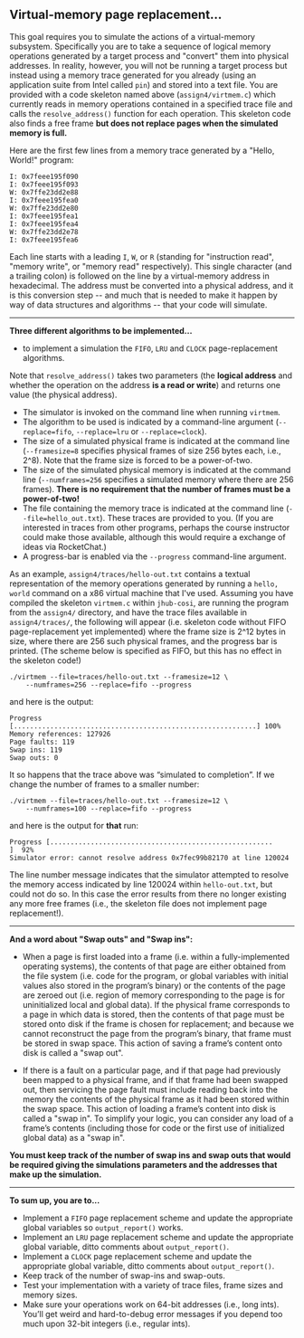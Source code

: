 ## Virtual-memory page replacement...


This goal requires you to simulate the actions of a virtual-memory subsystem. Specifically you are to take a sequence of logical memory operations generated by a target process and "convert" them into physical addresses. In reality, however, you will not be running a target process but instead using a memory trace generated for you already (using an application suite from Intel called `pin`) and stored into a text file. You are provided with a code skeleton named above (`assign4/virtmem.c`) which currently reads in memory operations contained in a specified trace file and calls the `resolve_address()` function for each operation. This skeleton code also finds a free frame **but does not replace pages when the simulated memory is full.**

Here are the first few lines from a memory trace generated by a "Hello, World!" program:

```
I: 0x7feee195f090
I: 0x7feee195f093
W: 0x7ffe23dd2e88
I: 0x7feee195fea0
W: 0x7ffe23dd2e80
I: 0x7feee195fea1
I: 0x7feee195fea4
W: 0x7ffe23dd2e78
I: 0x7feee195fea6
```

Each line starts with a leading `I`, `W`, or `R` (standing for "instruction read", "memory write", or "memory read" respectively). This single character (and a trailing colon) is followed on the line by a virtual-memory address in hexadecimal. The address must be converted into a physical address, and it is this conversion step -- and much that is needed to make it happen by way of data structures and algorithms -- that your code will simulate.


---

**Three different algorithms to be implemented...**
* to implement a simulation the `FIFO`, `LRU` and `CLOCK` page-replacement algorithms.

Note that `resolve_address()` takes two parameters (the **logical address** and whether the operation on the address **is a read or write**) and returns one value (the physical address).

* The simulator is invoked on the command line when running `virtmem`.
* The algorithm to be used is indicated by a command-line argument 
(`--replace=fifo`, `--replace=lru` or `--replace=clock`).
* The size of a simulated physical frame is indicated at the command line (`--framesize=8` specifies physical frames of size 256 bytes each, i.e., 2^8). Note that the frame size is forced to be a power-of-two.
* The size of the simulated physical memory is indicated at the command line (`--numframes=256` specifies a simulated memory where there are 256 frames). **There is no requirement that the number of frames must be a power-of-two!**
* The file containing the memory trace is indicated at the command line (`--file=hello_out.txt`). These traces are provided to you. (If you are interested in traces from other programs, perhaps the course instructor could make those available, although this would require a exchange of ideas via RocketChat.)
* A progress-bar is enabled via the `--progress` command-line argument.


As an example, `assign4/traces/hello-out.txt` contains a textual
representation of the memory operations generated by running a `hello,
world` command on a x86 virtual machine that I've used. Assuming you
have compiled the skeleton `virtmem.c` within `jhub-cosi`, are running
the program from the `assign4/` directory, and have the trace files
available in `assign4/traces/`, the following will appear (i.e.
skeleton code without FIFO page-replacement yet implemented) where the
frame size is 2^12 bytes in size, where there are 256 such physical
frames, and the progress bar is printed. (The scheme below is
specified as FIFO, but this has no effect in the skeleton code!)

```
./virtmem --file=traces/hello-out.txt --framesize=12 \ 
    --numframes=256 --replace=fifo --progress
```

and here is the output:
```
Progress [............................................................] 100%
Memory references: 127926
Page faults: 119
Swap ins: 119
Swap outs: 0
```

It so happens that the trace above was “simulated to completion”. If we change the number of frames to a smaller number:

```
./virtmem --file=traces/hello-out.txt --framesize=12 \ 
    --numframes=100 --replace=fifo --progress
```

and here is the output for **that** run:

```
Progress [.......................................................     ]  92%
Simulator error: cannot resolve address 0x7fec99b82170 at line 120024
```

The line number message indicates that the simulator attempted to resolve the memory access indicated by line 120024 within `hello-out.txt`, but could not do so. In this case the error results from there no longer existing any more free frames (i.e., the skeleton file does not implement page replacement!).

---

**And a word about "Swap outs" and "Swap ins":**

* When a page is first loaded into a frame (i.e. within a fully-implemented operating systems), the contents of that page are either obtained from the file system (i.e. code for the program, or global variables with initial values also stored in the program’s binary) or the contents of the page are zeroed out (i.e. region of memory corresponding to the page is for uninitialized local and global data). If the physical frame corresponds to a page in which data is stored, then the contents of that page must be stored onto disk if the frame is chosen for replacement; and because we cannot reconstruct the page from the program’s binary, that frame must be stored in swap space. This action of saving a frame’s content onto disk is called a "swap out".
  
* If there is a fault on a particular page, and if that page had previously been mapped to a physical frame, and if that frame had been swapped out, then servicing the page fault must include reading back into the memory the contents of the physical frame as it had been stored within the swap space. This action of loading a frame’s content into disk is called a "swap in". To simplify your logic, you can consider any load of a frame’s contents (including those for code or the first use of initialized global data) as a "swap in".

**You must keep track of the number of swap ins and swap outs that would be required giving the simulations parameters and the addresses that make up the simulation.**



---

**To sum up, you are to...**

* Implement a `FIFO` page replacement scheme and update the appropriate global variables so `output_report()` works.
* Implement an `LRU` page replacement scheme and update the appropriate global variable, ditto comments about `output_report()`.
* Implement a `CLOCK` page replacement scheme and update the appropriate global variable, ditto comments about `output_report()`.
* Keep track of the number of swap-ins and swap-outs.
* Test your implementation with a variety of trace files, frame sizes and memory sizes.
* Make sure your operations work on 64-bit addresses (i.e., long ints). You’ll get weird and hard-to-debug error messages if you depend too much upon 32-bit integers (i.e., regular ints).